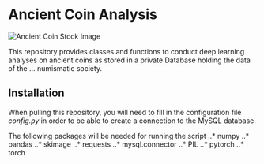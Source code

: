 Ancient Coin Analysis
====

![Ancient Coin Stock Image](ancient-coin.jpg)

This repository provides classes and functions to conduct deep learning analyses on ancient coins
as stored in a private Database holding the data of the ... numismatic society.

## Installation

When pulling this repository, you will need to fill in the configuration file *config.py*
in order to be able to create a connection to the MySQL database.

The following packages will be needed for running the script
..* numpy
..* pandas
..* skimage
..* requests
..* mysql.connector
..* PIL
..* pytorch
..* torch
